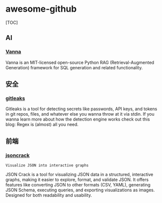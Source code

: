 # awesome-github

[TOC]

## AI 
### [Vanna](https://github.com/vanna-ai/vanna)
Vanna is an MIT-licensed open-source Python RAG (Retrieval-Augmented Generation) framework for SQL generation and related functionality.

## 安全
### [gitleaks](https://github.com/gitleaks/gitleaks)
Gitleaks is a tool for detecting secrets like passwords, API keys, and tokens in git repos, files, and whatever else you wanna throw at it via stdin. If you wanna learn more about how the detection engine works check out this blog: Regex is (almost) all you need.

## 前端
### [jsoncrack](https://github.com/AykutSarac/jsoncrack.com)
`Visualize JSON into interactive graphs`

JSON Crack is a tool for visualizing JSON data in a structured, interactive graphs, making it easier to explore, format, and validate JSON. It offers features like converting JSON to other formats (CSV, YAML), generating JSON Schema, executing queries, and exporting visualizations as images. Designed for both readability and usability.
